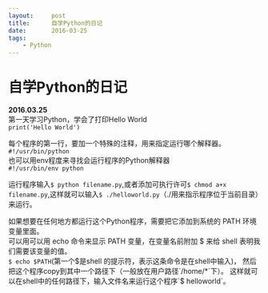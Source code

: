 ```yaml
---
layout:     post
title:      自学Python的日记
date:       2016-03-25
tags:
    - Python
---
```


# 自学Python的日记

**2016.03.25**  
第一天学习Python，学会了打印Hello World  
`print('Hello World')`  

每个程序的第一行，要加一个特殊的注释，用来指定运行哪个解释器。  
`#!/usr/bin/python`  
也可以用env程度来寻找会运行程序的Python解释器  
`#!/usr/bin/env python`  

运行程序输入`$ python filename.py`,或者添加可执行许可`$ chmod a+x filename.py`,这样就可以输入`$ ./helloworld.py`（./用来指示程序位于当前目录）来运行。

如果想要在任何地方都运行这个Python程序，需要把它添加到系统的 PATH 环境变量里面。  
可以用可以用 echo 命令来显示 PATH 变量，在变量名前附加 $ 来给 shell 表明我们需要该变量的值。  
`$ echo $PATH`(第一个$是shell 的提示符，表示这条命令是在shell中输入)，  
然后把这个程序copy到其中一个路径下（一般放在用户路径`/home/*`下）。  
这样就可以在shell中的任何路径下，输入文件名来运行这个程序`$ helloworld`。  
